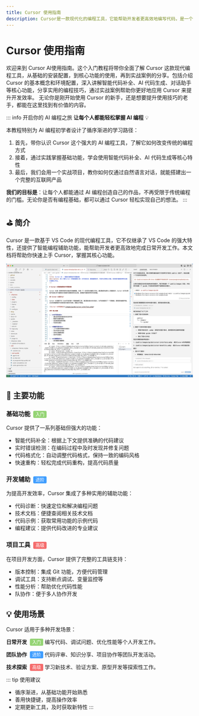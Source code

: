 ```yaml
---
title: Cursor 使用指南
description: Cursor是一款现代化的编程工具，它能帮助开发者更高效地编写代码，是一个功能强大的开发环境。
---
```


<style>
.difficulty-basic {
  background-color: #95d475;
  padding: 2px 6px;
  font-size: 12px;
  border-radius: 3px;
  color: #fff;
  margin-left: 4px;
  font-weight: 500;
}

.difficulty-medium {
  background-color: #409eff;
  padding: 2px 6px;
  font-size: 12px;
  border-radius: 3px;
  color: #fff;
  margin-left: 4px;
  font-weight: 500;
}

.difficulty-advanced {
  background-color: #f56c6c;
  padding: 2px 6px;
  font-size: 12px;
  border-radius: 3px;
  color: #fff;
  margin-left: 4px;
  font-weight: 500;
}

.custom-block.important {
  border-color: #409eff;
  background-color: rgba(64,158,255,0.1);
  padding: 1rem;
  border-radius: 8px;
  margin: 1rem 0;
  border-left: 5px solid #409eff;
}

.custom-block.important .custom-block-title {
  color: #409eff;
  font-size: 1.1em;
  font-weight: 600;
  margin-bottom: 0.5rem;
}
</style>

# Cursor 使用指南

欢迎来到 Cursor AI使用指南。这个入门教程将带你全面了解 Cursor 这款现代编程工具，从基础的安装配置，到核心功能的使用，再到实战案例的分享。包括介绍 Cursor 的基本概念和环境配置，深入讲解智能代码补全、AI 代码生成、对话助手等核心功能，分享实用的编程技巧，通过实战案例帮助你更好地应用 Cursor 来提升开发效率。
无论你是刚开始使用 Cursor 的新手，还是想要提升使用技巧的老手，都能在这里找到有价值的内容。

::: info 开启你的 AI 编程之旅
**让每个人都能轻松掌握 AI 编程** 💡

本教程特别为 AI 编程初学者设计了循序渐进的学习路径：

1. 首先，带你认识 Cursor 这个强大的 AI 编程工具，了解它如何改变传统的编程方式
2. 接着，通过实践掌握基础功能，学会使用智能代码补全、AI 代码生成等核心特性
3. 最后，我们会用一个实战项目，教你如何仅通过自然语言对话，就能搭建出一个完整的互联网产品

**我们的目标是**：让每个人都能通过 AI 编程创造自己的作品，不再受限于传统编程的门槛。无论你是否有编程基础，都可以通过 Cursor 轻松实现自己的想法。
:::


## ⛳️ 简介

Cursor 是一款基于 VS Code 的现代编程工具，它不仅继承了 VS Code 的强大特性，还提供了智能编程辅助功能，能帮助开发者更高效地完成日常开发工作。本文档将帮助你快速上手 Cursor，掌握其核心功能。

![Cursor界面概览](./images/guide/cursor-interface.webp)

## 🎯 主要功能

### 基础功能 <span class="difficulty-basic">入门</span>
Cursor 提供了一系列基础但强大的功能：
- 智能代码补全：根据上下文提供准确的代码建议
- 实时错误检测：在编码过程中及时发现并修复问题
- 代码格式化：自动调整代码格式，保持一致的编码风格
- 快速重构：轻松完成代码重构，提高代码质量

### 开发辅助 <span class="difficulty-medium">进阶</span>
为提高开发效率，Cursor 集成了多种实用的辅助功能：
- 代码诊断：快速定位和解决编程问题
- 技术文档：便捷查阅相关技术文档
- 代码示例：获取常用功能的示例代码
- 编程建议：提供代码改进的专业建议

### 项目工具 <span class="difficulty-advanced">高级</span>
在项目开发方面，Cursor 提供了完整的工具链支持：
- 版本控制：集成 Git 功能，方便代码管理
- 调试工具：支持断点调试、变量监控等
- 性能分析：帮助优化代码性能
- 队协作：便于多人协作开发

## 💡 使用场景

Cursor 适用于多种开发场景：

**日常开发** <span class="difficulty-basic">入门</span>
编写代码、调试问题、优化性能等个人开发工作。

**团队协作** <span class="difficulty-medium">进阶</span>
代码评审、知识分享、项目协作等团队开发活动。

**技术探索** <span class="difficulty-advanced">高级</span>
学习新技术、验证方案、原型开发等探索性工作。

::: tip 使用建议
- 循序渐进，从基础功能开始熟悉
- 善用快捷键，提高操作效率
- 定期更新工具，及时获取新特性
:::

